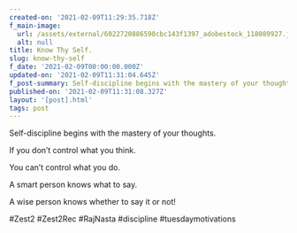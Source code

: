 ```yaml
---
created-on: '2021-02-09T11:29:35.718Z'
f_main-image:
  url: /assets/external/6022720886590cbc143f1397_adobestock_118089927.jpeg
  alt: null
title: Know Thy Self.
slug: know-thy-self
f_date: '2021-02-09T00:00:00.000Z'
updated-on: '2021-02-09T11:31:04.645Z'
f_post-summary: Self-discipline begins with the mastery of your thoughts.
published-on: '2021-02-09T11:31:08.327Z'
layout: '[post].html'
tags: post
---
```


Self-discipline begins with the mastery of your thoughts.

If you don’t control what you think.

You can’t control what you do.

A smart person knows what to say.

A wise person knows whether to say it or not!

#Zest2 #Zest2Rec #RajNasta #discipline #tuesdaymotivations

‍

